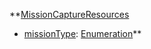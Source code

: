 **[MissionCaptureResources](EntrenchmentMissionCaptureResources.md)
  * [missionType](EntrenchmentmissionType.md): [Enumeration](Enumeration.md)**
